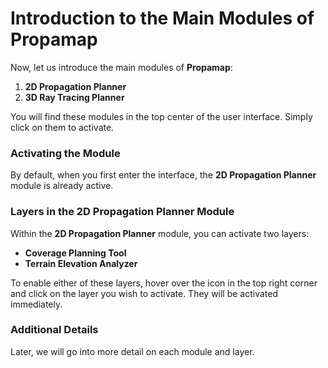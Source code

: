 # Introduction to the Main Modules of Propamap

Now, let us introduce the main modules of **Propamap**:

1. **2D Propagation Planner**
2. **3D Ray Tracing Planner**

You will find these modules in the top center of the user interface. Simply click on them to activate.

### Activating the Module

By default, when you first enter the interface, the **2D Propagation Planner** module is already active.

### Layers in the 2D Propagation Planner Module

Within the **2D Propagation Planner** module, you can activate two layers:

- **Coverage Planning Tool**
- **Terrain Elevation Analyzer**

To enable either of these layers, hover over the icon in the top right corner and click on the layer you wish to activate. They will be activated immediately.

### Additional Details

Later, we will go into more detail on each module and layer.